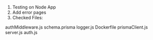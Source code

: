 1. Testing on Node App
2. Add error pages
2. Checked Files:

authMiddleware.js
schema.prisma
logger.js
Dockerfile
prismaClient.js
server.js
auth.js